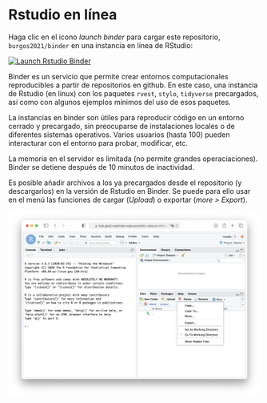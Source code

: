 # Rstudio en línea

Haga clic en el icono _launch binder_ para cargar este repositorio, `burgos2021/binder` en una instancia en línea de RStudio: 

[![Launch Rstudio Binder](http://mybinder.org/badge_logo.svg)](https://mybinder.org/v2/gh/burgos2021/binder/HEAD?urlpath=rstudio)

Binder es un servicio que permite crear entornos computacionales reproducibles a partir de repositorios en github. En este caso, una instancia de Rstudio (en linux) con los paquetes `rvest`, `stylo`, `tidyverse` precargados, así como con algunos ejemplos mínimos del uso de esos paquetes.

La instancias en binder son útiles para reproducir código en un entorno cerrado y precargado, sin preocuparse de instalaciones locales o de diferentes sistemas operativos. Varios usuarios (hasta 100) pueden interacturar con el entorno para probar, modificar, etc.

La memoria en el servidor es limitada (no permite grandes operaciaciones). Binder se detiene después de 10 minutos de inactividad.

Es posible añadir archivos a los ya precargados desde el repositorio (y descargarlos) en la versión de Rstudio en Binder. Se puede para ello usar en el menú las funciones de cargar (_Upload_) o exportar (_more > Export_).

![RstudioInBinder](images/RstudioInBinder.png)
